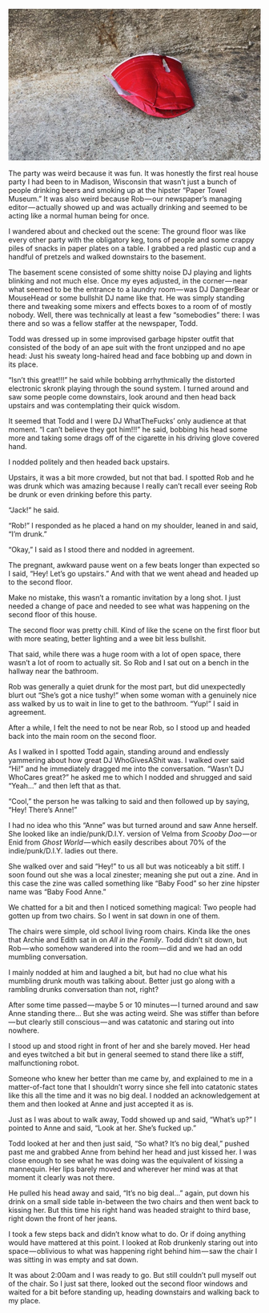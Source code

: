 <!-----
title: High Functioning Comedy Genius in an Ape Suit Enjoys the Bacchanal
description: About the Time I Went a House Party and Watched a Co-Worker Molest a Catatonic Woman
date: '2018-07-15T23:27:48.739Z'
slug: 2bb9851d8f9d
----->

![](../img/1__Gc8nK__bVSIkGy5UeAekIuQ.jpeg)

The party was weird because it was fun. It was honestly the first real house party I had been to in Madison, Wisconsin that wasn’t just a bunch of people drinking beers and smoking up at the hipster “Paper Towel Museum.” It was also weird because Rob — our newspaper’s managing editor — actually showed up and was actually drinking and seemed to be acting like a normal human being for once.

I wandered about and checked out the scene: The ground floor was like every other party with the obligatory keg, tons of people and some crappy piles of snacks in paper plates on a table. I grabbed a red plastic cup and a handful of pretzels and walked downstairs to the basement.

The basement scene consisted of some shitty noise DJ playing and lights blinking and not much else. Once my eyes adjusted, in the corner — near what seemed to be the entrance to a laundry room — was DJ DangerBear or MouseHead or some bullshit DJ name like that. He was simply standing there and tweaking some mixers and effects boxes to a room of of mostly nobody. Well, there was technically at least a few “somebodies” there: I was there and so was a fellow staffer at the newspaper, Todd.

Todd was dressed up in some improvised garbage hipster outfit that consisted of the body of an ape suit with the front unzipped and no ape head: Just his sweaty long-haired head and face bobbing up and down in its place.

“Isn’t this great!!!” he said while bobbing arrhythmically the distorted electronic skronk playing through the sound system. I turned around and saw some people come downstairs, look around and then head back upstairs and was contemplating their quick wisdom.

It seemed that Todd and I were DJ WhatTheFucks’ only audience at that moment. “I can’t believe they got him!!!” he said, bobbing his head some more and taking some drags off of the cigarette in his driving glove covered hand.

I nodded politely and then headed back upstairs.

Upstairs, it was a bit more crowded, but not that bad. I spotted Rob and he was drunk which was amazing because I really can’t recall ever seeing Rob be drunk or even drinking before this party.

“Jack!” he said.

“Rob!” I responded as he placed a hand on my shoulder, leaned in and said, “I’m drunk.”

“Okay,” I said as I stood there and nodded in agreement.

The pregnant, awkward pause went on a few beats longer than expected so I said, “Hey! Let’s go upstairs.” And with that we went ahead and headed up to the second floor.

Make no mistake, this wasn’t a romantic invitation by a long shot. I just needed a change of pace and needed to see what was happening on the second floor of this house.

The second floor was pretty chill. Kind of like the scene on the first floor but with more seating, better lighting and a wee bit less bullshit.

That said, while there was a huge room with a lot of open space, there wasn’t a lot of room to actually sit. So Rob and I sat out on a bench in the hallway near the bathroom.

Rob was generally a quiet drunk for the most part, but did unexpectedly blurt out “She’s got a nice tushy!” when some woman with a genuinely nice ass walked by us to wait in line to get to the bathroom. “Yup!” I said in agreement.

After a while, I felt the need to not be near Rob, so I stood up and headed back into the main room on the second floor.

As I walked in I spotted Todd again, standing around and endlessly yammering about how great DJ WhoGivesAShit was. I walked over said “Hi!” and he immediately dragged me into the conversation. “Wasn’t DJ WhoCares great?” he asked me to which I nodded and shrugged and said “Yeah…” and then left that as that.

“Cool,” the person he was talking to said and then followed up by saying, “Hey! There’s Anne!”

I had no idea who this “Anne” was but turned around and saw Anne herself. She looked like an indie/punk/D.I.Y. version of Velma from _Scooby Doo_ — or Enid from _Ghost World_ — which easily describes about 70% of the indie/punk/D.I.Y. ladies out there.

She walked over and said “Hey!” to us all but was noticeably a bit stiff. I soon found out she was a local zinester; meaning she put out a zine. And in this case the zine was called something like “Baby Food” so her zine hipster name was “Baby Food Anne.”

We chatted for a bit and then I noticed something magical: Two people had gotten up from two chairs. So I went in sat down in one of them.

The chairs were simple, old school living room chairs. Kinda like the ones that Archie and Edith sat in on _All in the Family_. Todd didn’t sit down, but Rob — who somehow wandered into the room — did and we had an odd mumbling conversation.

I mainly nodded at him and laughed a bit, but had no clue what his mumbling drunk mouth was talking about. Better just go along with a rambling drunks conversation than not, right?

After some time passed — maybe 5 or 10 minutes — I turned around and saw Anne standing there… But she was acting weird. She was stiffer than before — but clearly still conscious — and was catatonic and staring out into nowhere.

I stood up and stood right in front of her and she barely moved. Her head and eyes twitched a bit but in general seemed to stand there like a stiff, malfunctioning robot.

Someone who knew her better than me came by, and explained to me in a matter-of-fact tone that I shouldn’t worry since she fell into catatonic states like this all the time and it was no big deal. I nodded an acknowledgement at them and then looked at Anne and just accepted it as is.

Just as I was about to walk away, Todd showed up and said, “What’s up?” I pointed to Anne and said, “Look at her. She’s fucked up.”

Todd looked at her and then just said, “So what? It’s no big deal,” pushed past me and grabbed Anne from behind her head and just kissed her. I was close enough to see what he was doing was the equivalent of kissing a mannequin. Her lips barely moved and wherever her mind was at that moment it clearly was not there.

He pulled his head away and said, “It’s no big deal…” again, put down his drink on a small side table in-between the two chairs and then went back to kissing her. But this time his right hand was headed straight to third base, right down the front of her jeans.

I took a few steps back and didn’t know what to do. Or if doing anything would have mattered at this point. I looked at Rob drunkenly staring out into space — oblivious to what was happening right behind him — saw the chair I was sitting in was empty and sat down.

It was about 2:00am and I was ready to go. But still couldn’t pull myself out of the chair. So I just sat there, looked out the second floor windows and waited for a bit before standing up, heading downstairs and walking back to my place.